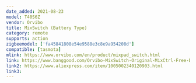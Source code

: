 ```yaml
---
date_added: 2021-08-23
model: T40S6Z
vendor: Orvibo
title: MixSwitch (Battery Type)
category: remote
supports: action
zigbeemodel: ['fa45841808e54e9588e3c8e9a954208d']
compatible: [tasmota]
mlink: https://www.orvibo.com/en/product/mixpad_switch.html
link: https://www.banggood.com/Orvibo-MixSwitch-Original-MixCtrl-Free-Definition-of-Key-Functions-ZB-Wireless-Remote-Control-by-HomeMate-p-1885608.html
link2: https://www.aliexpress.com/item/1005002340120903.html
link3: 
---
```

